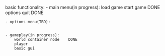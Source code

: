 basic functionality:
	- main menu(in progress):
		load game
		start game		DONE
		options
		quit			DONE

	- options menu(TBD):
		

	- gameplay(in progress):
		world container node	DONE
		player
		basic gui
